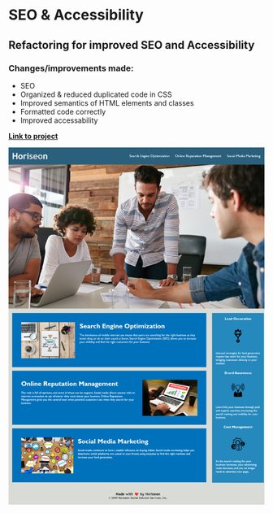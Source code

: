 # SEO & Accessibility
## Refactoring for improved SEO and Accessibility

### Changes/improvements made:
- SEO
- Organized & reduced duplicated code in CSS
- Improved semantics of HTML elements and classes
- Formatted code correctly
- Improved accessability

[**Link to project**](https://sebzg.github.io/module-1-challenge/)

![project demo](horiseon-demo.png)
